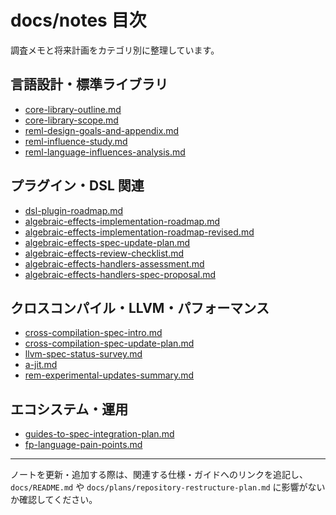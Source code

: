 # docs/notes 目次

調査メモと将来計画をカテゴリ別に整理しています。

## 言語設計・標準ライブラリ
- [core-library-outline.md](core-library-outline.md)
- [core-library-scope.md](core-library-scope.md)
- [reml-design-goals-and-appendix.md](reml-design-goals-and-appendix.md)
- [reml-influence-study.md](reml-influence-study.md)
- [reml-language-influences-analysis.md](reml-language-influences-analysis.md)

## プラグイン・DSL 関連
- [dsl-plugin-roadmap.md](dsl-plugin-roadmap.md)
- [algebraic-effects-implementation-roadmap.md](algebraic-effects-implementation-roadmap.md)
- [algebraic-effects-implementation-roadmap-revised.md](algebraic-effects-implementation-roadmap-revised.md)
- [algebraic-effects-spec-update-plan.md](algebraic-effects-spec-update-plan.md)
- [algebraic-effects-review-checklist.md](algebraic-effects-review-checklist.md)
- [algebraic-effects-handlers-assessment.md](algebraic-effects-handlers-assessment.md)
- [algebraic-effects-handlers-spec-proposal.md](algebraic-effects-handlers-spec-proposal.md)

## クロスコンパイル・LLVM・パフォーマンス
- [cross-compilation-spec-intro.md](cross-compilation-spec-intro.md)
- [cross-compilation-spec-update-plan.md](cross-compilation-spec-update-plan.md)
- [llvm-spec-status-survey.md](llvm-spec-status-survey.md)
- [a-jit.md](a-jit.md)
- [rem-experimental-updates-summary.md](rem-experimental-updates-summary.md)

## エコシステム・運用
- [guides-to-spec-integration-plan.md](guides-to-spec-integration-plan.md)
- [fp-language-pain-points.md](fp-language-pain-points.md)

---
ノートを更新・追加する際は、関連する仕様・ガイドへのリンクを追記し、`docs/README.md` や `docs/plans/repository-restructure-plan.md` に影響がないか確認してください。
